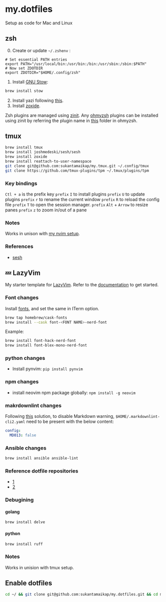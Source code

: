 # my.dotfiles

Setup as code for Mac and Linux

## zsh

0. Create or update `~/.zshenv` :

```
# Set essential PATH entries
export PATH="/usr/local/bin:/usr/bin:/bin:/usr/sbin:/sbin:$PATH"
# Now set ZDOTDIR
export ZDOTDIR="$HOME/.config/zsh"
```

1. Install [GNU Stow](https://www.gnu.org/software/stow/manual/stow.html):

```sh
brew install stow
```

2. Install yazi following [this](https://yazi-rs.github.io/docs/installation/).
3. Install [zoxide](https://github.com/ajeetdsouza/zoxide).

Zsh plugins are managed using [zinit](https://github.com/zdharma-continuum/zinit). Any [ohmyzsh](https://github.com/ohmyzsh/ohmyzsh) plugins can be installed using zinit by referring the plugin name in [this](https://github.com/ohmyzsh/ohmyzsh/tree/master/plugins) folder in ohmyzsh.

## tmux

```zsh
brew install tmux
brew install joshmedeski/sesh/sesh
brew install zoxide
brew install reattach-to-user-namespace
git clone git@github.com:sukantamaikap/my.tmux.git ~/.config/tmux
git clone https://github.com/tmux-plugins/tpm ~/.tmux/plugins/tpm
```

### Key bindings

`Ctl + a` is the prefix key
`prefix` `I` to install plugins
`prefix` `U` to update plugins
`prefix` `r` to rename the current window
`prefix` `R` to reload the config file
`prefix` `T` to open the session manager.
`prefix` `Alt` + `Arrow` to resize panes
`prefix` `z` to zoom in/out of a pane

### Notes

Works in unison with [my nvim setup](https://github.com/sukantamaikap/my.lazyvim).

### References

- [sesh](https://github.com/joshmedeski/sesh)

## 💤 LazyVim

My starter template for [LazyVim](https://github.com/LazyVim/LazyVim). Refer to the [documentation](https://lazyvim.github.io/installation) to get started.

### Font changes

Install [fonts](https://www.nerdfonts.com/#home), and set the same in ITerm option.

```zsh
brew tap homebrew/cask-fonts
brew install --cask font-<FONT NAME>-nerd-font
```

Example:

```zsh
brew install font-hack-nerd-font
brew install font-blex-mono-nerd-font
```

### python changes

- Install pynvim: `pip install pynvim`

### npm changes

- install neovim npm package globally: `npm install -g neovim`

### makrdownlint changes

Following [this](https://github.com/LazyVim/LazyVim/discussions/4094) solution, to disable Markdown warning, `$HOME/.markdownlint-cli2.yaml` need to be present with the below content:

```yaml
config:
  MD013: false
```

### Ansible changes

```sh
brew install ansible ansible-lint
```

### Reference dotfile repositories

- [1](https://github.com/omerxx/dotfiles)
- [2](https://github.com/typecraft-dev/dotfiles)

### Debugining

#### golang

```zsh
brew install delve
```

#### python

```zsh
brew install ruff
```

### Notes

Works in unision with tmux setup.

## Enable dotfiles

```sh
cd ~/ && git clone git@github.com:sukantamaikap/my.dotfiles.git && cd my.dotfiles && stow .
```
